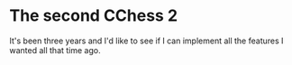 # The second CChess 2

It's been three years and I'd like to see if I can implement all the features I wanted all that time ago.
